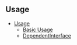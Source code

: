 ## Usage

- [Usage]({url}/usage)
	- [Basic Usage](#basic-usage)
	- [DependentInterface](#dependent-interface)
